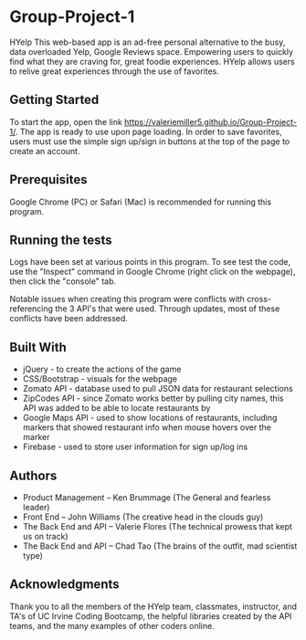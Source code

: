 # Group-Project-1

HYelp
This web-based app is an ad-free personal alternative to the busy, data overloaded Yelp, Google Reviews space.  Empowering users to quickly find what they are craving for, great foodie experiences. HYelp allows users to relive great experiences through the use of favorites.

## Getting Started
To start the app, open the link https://valeriemiller5.github.io/Group-Project-1/. The app is ready to use upon page loading.  In order to save favorites, users must use the simple sign up/sign in buttons at the top of the page to create an account.

## Prerequisites
Google Chrome (PC) or Safari (Mac) is recommended for running this program.

## Running the tests
Logs have been set at various points in this program. To see test the code, use the "Inspect" command in Google Chrome (right click on the webpage), then click the "console" tab.

Notable issues when creating this program were conflicts with cross-referencing the 3 API's that were used.  Through updates, most of these conflicts have been addressed.

## Built With
* jQuery - to create the actions of the game
* CSS/Bootstrap - visuals for the webpage
* Zomato API - database used to pull JSON data for restaurant selections
* ZipCodes API - since Zomato works better by pulling city names, this API was added to be able to locate restaurants by 
* Google Maps API - used to show locations of restaurants, including markers that showed restaurant info when mouse hovers over the marker
* Firebase - used to store user information for sign up/log ins

## Authors
* Product Management – Ken Brummage (The General and fearless leader)
* Front End – John Williams (The creative head in the clouds guy)
* The Back End and API – Valerie Flores (The technical prowess that kept us on track)
* The Back End and API – Chad Tao (The brains of the outfit, mad scientist type)


## Acknowledgments
Thank you to all the members of the HYelp team, classmates, instructor, and TA's of UC Irvine Coding Bootcamp, the helpful libraries created by the API teams, and the many examples of other coders online.